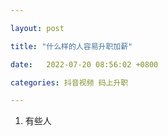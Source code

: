 ```yaml
---

layout: post

title: "什么样的人容易升职加薪"

date:   2022-07-20 08:56:02 +0800

categories: 抖音视频 码上升职

---
```


1. 有些人
